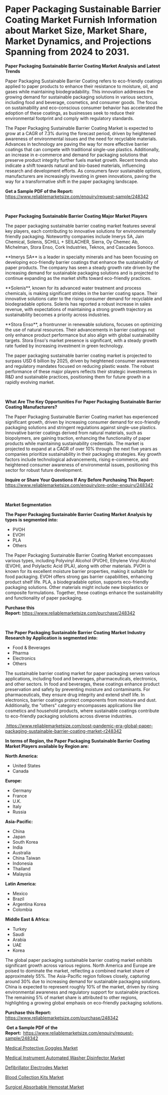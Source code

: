 <p><h1>Paper Packaging Sustainable Barrier Coating Market Furnish Information about Market Size, Market Share, Market Dynamics, and Projections Spanning from 2024 to 2031.</h1></p><p><strong>Paper Packaging Sustainable Barrier Coating Market Analysis and Latest Trends</strong></p>
<p><p>Paper Packaging Sustainable Barrier Coating refers to eco-friendly coatings applied to paper products to enhance their resistance to moisture, oil, and gases while maintaining biodegradability. This innovation addresses the growing demand for sustainable packaging solutions in various sectors, including food and beverage, cosmetics, and consumer goods. The focus on sustainability and eco-conscious consumer behavior has accelerated the adoption of these coatings, as businesses seek to reduce their environmental footprint and comply with regulatory standards.</p><p>The Paper Packaging Sustainable Barrier Coating Market is expected to grow at a CAGR of 7.3% during the forecast period, driven by heightened awareness of environmental issues and the need for recyclable materials. Advances in technology are paving the way for more effective barrier coatings that can compete with traditional single-use plastics. Additionally, an increase in e-commerce and demand for packaging solutions that preserve product integrity further fuels market growth. Recent trends also indicate a shift towards natural and bio-based materials, influencing research and development efforts. As consumers favor sustainable options, manufacturers are increasingly investing in green innovations, paving the way for a transformative shift in the paper packaging landscape.</p></p>
<p><strong>Get a Sample PDF of the Report:&nbsp;</strong> <a href="https://www.reliablemarketsize.com/enquiry/request-sample/248342?utm_campaign=1817&utm_medium=2&utm_source=Github&utm_content=ia&utm_term=31102024&utm_id=paper-packaging-sustainable-barrier-coating">https://www.reliablemarketsize.com/enquiry/request-sample/248342</a></p>
<p>&nbsp;</p>
<p><strong>Paper Packaging Sustainable Barrier Coating Major Market Players</strong></p>
<p><p>The paper packaging sustainable barrier coating market features several key players, each contributing to innovative solutions for environmentally friendly packaging. Noteworthy companies include Imerys SA, Jain Chemical, Solenis, SCHILL + SEILACHER, Sierra, Oy Chemec Ab, Michelman, Stora Enso, Cork Industries, Teknos, and Cascades Sonoco.</p><p>**Imerys SA** is a leader in specialty minerals and has been focusing on developing eco-friendly barrier coatings that enhance the sustainability of paper products. The company has seen a steady growth rate driven by the increasing demand for sustainable packaging solutions and is projected to continue expanding as the market shifts toward eco-friendly practices.</p><p>**Solenis**, known for its advanced water treatment and process chemicals, is making significant strides in the barrier coating space. Their innovative solutions cater to the rising consumer demand for recyclable and biodegradable options. Solenis has reported a robust increase in sales revenue, with expectations of maintaining a strong growth trajectory as sustainability becomes a priority across industries.</p><p>**Stora Enso**, a frontrunner in renewable solutions, focuses on optimizing the use of natural resources. Their advancements in barrier coatings not only enhance product performance but also align with global sustainability targets. Stora Enso's market presence is significant, with a steady growth rate fueled by increasing investment in green technology.</p><p>The paper packaging sustainable barrier coating market is projected to surpass USD 6 billion by 2025, driven by heightened consumer awareness and regulatory mandates focused on reducing plastic waste. The robust performance of these major players reflects their strategic investments in R&D and sustainable practices, positioning them for future growth in a rapidly evolving market.</p></p>
<p>&nbsp;</p>
<p><strong>What Are The Key Opportunities For Paper Packaging Sustainable Barrier Coating Manufacturers?</strong></p>
<p><p>The Paper Packaging Sustainable Barrier Coating market has experienced significant growth, driven by increasing consumer demand for eco-friendly packaging solutions and stringent regulations against single-use plastics. Innovative barrier coatings derived from natural materials, such as biopolymers, are gaining traction, enhancing the functionality of paper products while maintaining sustainability credentials. The market is projected to expand at a CAGR of over 10% through the next five years as companies prioritize sustainability in their packaging strategies. Key growth factors include technological advancements, rising e-commerce, and heightened consumer awareness of environmental issues, positioning this sector for robust future development.</p></p>
<p><strong>Inquire or Share Your Questions If Any Before Purchasing This Report:</strong> <a href="https://www.reliablemarketsize.com/enquiry/pre-order-enquiry/248342?utm_campaign=1817&utm_medium=2&utm_source=Github&utm_content=ia&utm_term=31102024&utm_id=paper-packaging-sustainable-barrier-coating">https://www.reliablemarketsize.com/enquiry/pre-order-enquiry/248342</a></p>
<p>&nbsp;</p>
<p><strong>Market Segmentation</strong></p>
<p><strong>The Paper Packaging Sustainable Barrier Coating Market Analysis by types is segmented into:</strong></p>
<p><ul><li>PVOH</li><li>EVOH</li><li>PLA</li><li>Others</li></ul></p>
<p><p>The Paper Packaging Sustainable Barrier Coating Market encompasses various types, including Polyvinyl Alcohol (PVOH), Ethylene Vinyl Alcohol (EVOH), and Polylactic Acid (PLA), along with other materials. PVOH is known for its excellent moisture barrier properties, making it suitable for food packaging. EVOH offers strong gas barrier capabilities, enhancing product shelf life. PLA, a biodegradable option, supports eco-friendly packaging solutions. Other materials might include new bioplastics or composite formulations. Together, these coatings enhance the sustainability and functionality of paper packaging.</p></p>
<p><strong>Purchase this Report:&nbsp;</strong><a href="https://www.reliablemarketsize.com/purchase/248342?utm_campaign=1817&utm_medium=2&utm_source=Github&utm_content=ia&utm_term=31102024&utm_id=paper-packaging-sustainable-barrier-coating">https://www.reliablemarketsize.com/purchase/248342</a></p>
<p>&nbsp;</p>
<p><strong>The Paper Packaging Sustainable Barrier Coating Market Industry Research by Application is segmented into:</strong></p>
<p><ul><li>Food & Beverages</li><li>Pharma</li><li>Electronics</li><li>Others</li></ul></p>
<p><p>The sustainable barrier coating market for paper packaging serves various applications, including food and beverages, pharmaceuticals, electronics, and other sectors. In food and beverages, these coatings enhance product preservation and safety by preventing moisture and contaminants. For pharmaceuticals, they ensure drug integrity and extend shelf life. In electronics, barrier coatings protect components from moisture and dust. Additionally, the "others" category encompasses applications like cosmetics and household products, where sustainable coatings contribute to eco-friendly packaging solutions across diverse industries.</p></p>
<p><a href="https://www.reliablemarketsize.com/post-pandemic-era-global-paper-packaging-sustainable-barrier-coating-market-r248342?utm_campaign=1817&utm_medium=2&utm_source=Github&utm_content=ia&utm_term=31102024&utm_id=paper-packaging-sustainable-barrier-coating">&nbsp;https://www.reliablemarketsize.com/post-pandemic-era-global-paper-packaging-sustainable-barrier-coating-market-r248342</a></p>
<p><strong>In terms of Region, the Paper Packaging Sustainable Barrier Coating Market Players available by Region are:</strong></p>
<p>
    <p> <strong> North America: </strong>
        <ul>
            <li>United States</li>
            <li>Canada</li>
        </ul>
        </p> 
    <p> <strong> Europe: </strong>
        <ul>
            <li>Germany</li>
            <li>France</li>
            <li>U.K.</li>
            <li>Italy</li>
            <li>Russia</li>
        </ul>
        </p> 
    <p> <strong> Asia-Pacific: </strong>
        <ul>
            <li>China</li>
            <li>Japan</li>
            <li>South Korea</li>
            <li>India</li>
            <li>Australia</li>
            <li>China Taiwan</li>
            <li>Indonesia</li>
            <li>Thailand</li>
            <li>Malaysia</li>
        </ul>
        </p> 
    <p> <strong> Latin America: </strong>
        <ul>
            <li>Mexico</li>
            <li>Brazil</li>
            <li>Argentina Korea</li>
            <li>Colombia</li>
        </ul>
        </p> 
    <p> <strong> Middle East & Africa: </strong>
        <ul>
            <li>Turkey</li>
            <li>Saudi</li>
            <li>Arabia</li>
            <li>UAE</li>
            <li>Korea</li>
        </ul>
    </p>
    </p>
<p><p>The global paper packaging sustainable barrier coating market exhibits significant growth across various regions. North America and Europe are poised to dominate the market, reflecting a combined market share of approximately 55%. The Asia-Pacific region follows closely, capturing around 30% due to increasing demand for sustainable packaging solutions. China is expected to represent roughly 10% of the market, driven by rising environmental awareness and regulatory support for sustainable practices. The remaining 5% of market share is attributed to other regions, highlighting a growing global emphasis on eco-friendly packaging solutions.</p></p>
<p><strong>Purchase this Report: </strong><a href="https://www.reliablemarketsize.com/purchase/248342?utm_campaign=1817&utm_medium=2&utm_source=Github&utm_content=ia&utm_term=31102024&utm_id=paper-packaging-sustainable-barrier-coating">https://www.reliablemarketsize.com/purchase/248342</a></p>
<p>&nbsp;<strong>Get a Sample PDF of the Report:&nbsp;&nbsp;</strong><a href="https://www.reliablemarketsize.com/enquiry/request-sample/248342?utm_campaign=1817&utm_medium=2&utm_source=Github&utm_content=ia&utm_term=31102024&utm_id=paper-packaging-sustainable-barrier-coating">https://www.reliablemarketsize.com/enquiry/request-sample/248342</a></p>
<p><strong></strong></p>
<p><p><a href="https://www.linkedin.com/pulse/medical-protective-goggles-market-report-product-type-end-use-nh7jf?utm_campaign=1817&utm_medium=2&utm_source=Github&utm_content=ia&utm_term=31102024&utm_id=paper-packaging-sustainable-barrier-coating">Medical Protective Goggles Market</a></p><p><a href="https://www.linkedin.com/pulse/medical-instrument-automated-washer-disinfector-market-size-faxic?utm_campaign=1817&utm_medium=2&utm_source=Github&utm_content=ia&utm_term=31102024&utm_id=paper-packaging-sustainable-barrier-coating">Medical Instrument Automated Washer Disinfector Market</a></p><p><a href="https://www.linkedin.com/pulse/defibrillator-electrodes-revenue-growth-report-2024-2031-awq8f?utm_campaign=1817&utm_medium=2&utm_source=Github&utm_content=ia&utm_term=31102024&utm_id=paper-packaging-sustainable-barrier-coating">Defibrillator Electrodes Market</a></p><p><a href="https://www.linkedin.com/pulse/global-blood-collection-kits-market-size-trends-analysis-regional-cw8qc?utm_campaign=1817&utm_medium=2&utm_source=Github&utm_content=ia&utm_term=31102024&utm_id=paper-packaging-sustainable-barrier-coating">Blood Collection Kits Market</a></p><p><a href="https://www.linkedin.com/pulse/surgicel-absorbable-hemostat-market-size-share-competitive-landscape-xd9jf?utm_campaign=1817&utm_medium=2&utm_source=Github&utm_content=ia&utm_term=31102024&utm_id=paper-packaging-sustainable-barrier-coating">Surgicel Absorbable Hemostat Market</a></p></p>
